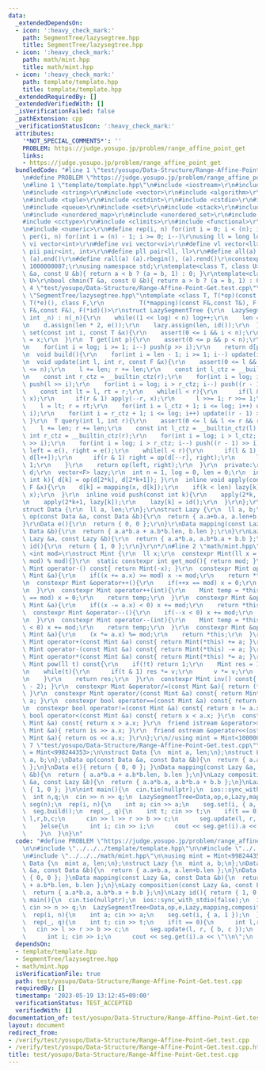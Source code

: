 ```yaml
---
data:
  _extendedDependsOn:
  - icon: ':heavy_check_mark:'
    path: SegmentTree/lazysegtree.hpp
    title: SegmentTree/lazysegtree.hpp
  - icon: ':heavy_check_mark:'
    path: math/mint.hpp
    title: math/mint.hpp
  - icon: ':heavy_check_mark:'
    path: template/template.hpp
    title: template/template.hpp
  _extendedRequiredBy: []
  _extendedVerifiedWith: []
  _isVerificationFailed: false
  _pathExtension: cpp
  _verificationStatusIcon: ':heavy_check_mark:'
  attributes:
    '*NOT_SPECIAL_COMMENTS*': ''
    PROBLEM: https://judge.yosupo.jp/problem/range_affine_point_get
    links:
    - https://judge.yosupo.jp/problem/range_affine_point_get
  bundledCode: "#line 1 \"test/yosupo/Data-Structure/Range-Affine-Point-Get.test.cpp\"\
    \n#define PROBLEM \"https://judge.yosupo.jp/problem/range_affine_point_get\"\n\
    \n#line 1 \"template/template.hpp\"\n#include <iostream>\r\n#include <cmath>\r\
    \n#include <string>\r\n#include <vector>\r\n#include <algorithm>\r\n#include <utility>\r\
    \n#include <tuple>\r\n#include <cstdint>\r\n#include <cstdio>\r\n#include <map>\r\
    \n#include <queue>\r\n#include <set>\r\n#include <stack>\r\n#include <deque>\r\
    \n#include <unordered_map>\r\n#include <unordered_set>\r\n#include <bitset>\r\n\
    #include <cctype>\r\n#include <climits>\r\n#include <functional>\r\n#include <cassert>\r\
    \n#include <numeric>\r\n#define rep(i, n) for(int i = 0; i < (n); i++)\r\n#define\
    \ per(i, n) for(int i = (n) - 1; i >= 0; i--)\r\nusing ll = long long;\r\n#define\
    \ vi vector<int>\r\n#define vvi vector<vi>\r\n#define vl vector<ll>\r\n#define\
    \ pii pair<int, int>\r\n#define pll pair<ll, ll>\r\n#define all(a) (a).begin(),\
    \ (a).end()\r\n#define rall(a) (a).rbegin(), (a).rend()\r\nconstexpr int mod =\
    \ 1000000007;\r\nusing namespace std;\r\ntemplate<class T, class U>\r\nbool chmax(T\
    \ &a, const U &b){ return a < b ? (a = b, 1) : 0; }\r\ntemplate<class T, class\
    \ U>\r\nbool chmin(T &a, const U &b){ return a > b ? (a = b, 1) : 0; }\n#line\
    \ 4 \"test/yosupo/Data-Structure/Range-Affine-Point-Get.test.cpp\"\n\n#line 1\
    \ \"SegmentTree/lazysegtree.hpp\"\ntemplate <class T, T(*op)(const T&,const T&),\
    \ T(*e)(), class F,\r\n          T(*mapping)(const F&,const T&), F(*composition)(const\
    \ F&,const F&), F(*id)()>\r\nstruct LazySegmentTree {\r\n  LazySegmentTree(const\
    \ int _n) : n(_n){\r\n    while((1 << log) < n) log++;\r\n    len = 1 << log;\r\
    \n    d.assign(len * 2, e());\r\n    lazy.assign(len, id());\r\n  }\r\n  void\
    \ set(const int i, const T &x){\r\n    assert(0 <= i && i < n);\r\n    d[i + len]\
    \ = x;\r\n  }\r\n  T get(int p){\r\n    assert(0 <= p && p < n);\r\n    p += len;\r\
    \n    for(int i = log; i >= 1; i--) push(p >> i);\r\n    return d[p];\r\n  }\r\
    \n  void build(){\r\n    for(int i = len - 1; i >= 1; i--) update(i);\r\n  }\r\
    \n  void update(int l, int r, const F &x){\r\n    assert(0 <= l && l <= r && r\
    \ <= n);\r\n    l += len; r += len;\r\n    const int l_ctz = __builtin_ctz(l);\r\
    \n    const int r_ctz = __builtin_ctz(r);\r\n    for(int i = log; i > l_ctz; i--)\
    \ push(l >> i);\r\n    for(int i = log; i > r_ctz; i--) push((r - 1) >> i);\r\n\
    \    const int lt = l, rt = r;\r\n    while(l < r){\r\n      if(l & 1) apply(l++,\
    \ x);\r\n      if(r & 1) apply(--r, x);\r\n      l >>= 1; r >>= 1;\r\n    }\r\n\
    \    l = lt; r = rt;\r\n    for(int i = l_ctz + 1; i <= log; i++) update(l >>\
    \ i);\r\n    for(int i = r_ctz + 1; i <= log; i++) update((r - 1) >> i);\r\n \
    \ }\r\n  T query(int l, int r){\r\n    assert(0 <= l && l <= r && r <= n);\r\n\
    \    l += len; r += len;\r\n    const int l_ctz = __builtin_ctz(l);\r\n    const\
    \ int r_ctz = __builtin_ctz(r);\r\n    for(int i = log; i > l_ctz; i--) push(l\
    \ >> i);\r\n    for(int i = log; i > r_ctz; i--) push((r - 1) >> i);\r\n    T\
    \ left = e(), right = e();\r\n    while(l < r){\r\n      if(l & 1) left = op(left,\
    \ d[l++]);\r\n      if(r & 1) right = op(d[--r], right);\r\n      l >>= 1; r >>=\
    \ 1;\r\n    }\r\n    return op(left, right);\r\n  }\r\n  private:\r\n  vector<T>\
    \ d;\r\n  vector<F> lazy;\r\n  int n = 1, log = 0, len = 0;\r\n  inline void update(const\
    \ int k){ d[k] = op(d[2*k], d[2*k+1]); }\r\n  inline void apply(const int k, const\
    \ F &x){\r\n    d[k] = mapping(x, d[k]);\r\n    if(k < len) lazy[k] = composition(lazy[k],\
    \ x);\r\n  }\r\n  inline void push(const int k){\r\n    apply(2*k, lazy[k]);\r\
    \n    apply(2*k+1, lazy[k]);\r\n    lazy[k] = id();\r\n  }\r\n};\r\n\r\n/*\r\n\
    struct Data {\r\n  ll a, len;\r\n};\r\nstruct Lazy {\r\n  ll a, b;\r\n};\r\nData\
    \ op(const Data &a, const Data &b){\r\n  return { a.a+b.a, a.len+b.len };\r\n\
    }\r\nData e(){\r\n  return { 0, 0 };\r\n}\r\nData mapping(const Lazy &a, const\
    \ Data &b){\r\n  return { a.a*b.a + a.b*b.len, b.len };\r\n}\r\nLazy composition(const\
    \ Lazy &a, const Lazy &b){\r\n  return { a.a*b.a, a.b*b.a + b.b };\r\n}\r\nLazy\
    \ id(){\r\n  return { 1, 0 };\r\n}\r\n*/\n#line 2 \"math/mint.hpp\"\n\r\ntemplate\
    \ <int mod>\r\nstruct Mint {\r\n  ll x;\r\n  constexpr Mint(ll x = 0) : x((x +\
    \ mod) % mod){}\r\n  static constexpr int get_mod(){ return mod; }\r\n  constexpr\
    \ Mint operator-() const{ return Mint(-x); }\r\n  constexpr Mint operator+=(const\
    \ Mint &a){\r\n    if((x += a.x) >= mod) x -= mod;\r\n    return *this;\r\n  }\r\
    \n  constexpr Mint &operator++(){\r\n    if(++x == mod) x = 0;\r\n    return *this;\r\
    \n  }\r\n  constexpr Mint operator++(int){\r\n    Mint temp = *this;\r\n    if(++x\
    \ == mod) x = 0;\r\n    return temp;\r\n  }\r\n  constexpr Mint &operator-=(const\
    \ Mint &a){\r\n    if((x -= a.x) < 0) x += mod;\r\n    return *this;\r\n  }\r\n\
    \  constexpr Mint &operator--(){\r\n    if(--x < 0) x += mod;\r\n    return *this;\r\
    \n  }\r\n  constexpr Mint operator--(int){\r\n    Mint temp = *this;\r\n    if(--x\
    \ < 0) x += mod;\r\n    return temp;\r\n  }\r\n  constexpr Mint &operator*=(const\
    \ Mint &a){\r\n    (x *= a.x) %= mod;\r\n    return *this;\r\n  }\r\n  constexpr\
    \ Mint operator+(const Mint &a) const{ return Mint(*this) += a; }\r\n  constexpr\
    \ Mint operator-(const Mint &a) const{ return Mint(*this) -= a; }\r\n  constexpr\
    \ Mint operator*(const Mint &a) const{ return Mint(*this) *= a; }\r\n  constexpr\
    \ Mint pow(ll t) const{\r\n    if(!t) return 1;\r\n    Mint res = 1, v = *this;\r\
    \n    while(t){\r\n      if(t & 1) res *= v;\r\n      v *= v;\r\n      t >>= 1;\r\
    \n    }\r\n    return res;\r\n  }\r\n  constexpr Mint inv() const{ return pow(mod\
    \ - 2); }\r\n  constexpr Mint &operator/=(const Mint &a){ return (*this) *= a.inv();\
    \ }\r\n  constexpr Mint operator/(const Mint &a) const{ return Mint(*this) /=\
    \ a; }\r\n  constexpr bool operator==(const Mint &a) const{ return x == a.x; }\r\
    \n  constexpr bool operator!=(const Mint &a) const{ return x != a.x; }\r\n  constexpr\
    \ bool operator<(const Mint &a) const{ return x < a.x; }\r\n  constexpr bool operator>(const\
    \ Mint &a) const{ return x > a.x; }\r\n  friend istream &operator>>(istream &is,\
    \ Mint &a){ return is >> a.x; }\r\n  friend ostream &operator<<(ostream &os, const\
    \ Mint &a){ return os << a.x; }\r\n};\r\n//using mint = Mint<1000000007>;\n#line\
    \ 7 \"test/yosupo/Data-Structure/Range-Affine-Point-Get.test.cpp\"\n\nusing mint\
    \ = Mint<998244353>;\n\nstruct Data {\n  mint a, len;\n};\nstruct Lazy {\n  mint\
    \ a, b;\n};\nData op(const Data &a, const Data &b){\n  return { a.a+b.a, a.len+b.len\
    \ };\n}\nData e(){ return { 0, 0 }; }\nData mapping(const Lazy &a, const Data\
    \ &b){\n  return { a.a*b.a + a.b*b.len, b.len };\n}\nLazy composition(const Lazy\
    \ &a, const Lazy &b){\n  return { a.a*b.a, a.b*b.a + b.b };\n}\nLazy id(){ return\
    \ { 1, 0 }; }\n\nint main(){\n  cin.tie(nullptr);\n  ios::sync_with_stdio(false);\n\
    \  int n,q;\n  cin >> n >> q;\n  LazySegmentTree<Data,op,e,Lazy,mapping,composition,id>\
    \ seg(n);\n  rep(i, n){\n    int a; cin >> a;\n    seg.set(i, { a, 1 });\n  }\n\
    \  seg.build();\n  rep(_, q){\n    int t; cin >> t;\n    if(t == 0){\n      int\
    \ l,r,b,c;\n      cin >> l >> r >> b >> c;\n      seg.update(l, r, { b, c });\n\
    \    }else{\n      int i; cin >> i;\n      cout << seg.get(i).a << \"\\n\";\n\
    \    }\n  }\n}\n"
  code: "#define PROBLEM \"https://judge.yosupo.jp/problem/range_affine_point_get\"\
    \n\n#include \"../../../template/template.hpp\"\n\n#include \"../../../SegmentTree/lazysegtree.hpp\"\
    \n#include \"../../../math/mint.hpp\"\n\nusing mint = Mint<998244353>;\n\nstruct\
    \ Data {\n  mint a, len;\n};\nstruct Lazy {\n  mint a, b;\n};\nData op(const Data\
    \ &a, const Data &b){\n  return { a.a+b.a, a.len+b.len };\n}\nData e(){ return\
    \ { 0, 0 }; }\nData mapping(const Lazy &a, const Data &b){\n  return { a.a*b.a\
    \ + a.b*b.len, b.len };\n}\nLazy composition(const Lazy &a, const Lazy &b){\n\
    \  return { a.a*b.a, a.b*b.a + b.b };\n}\nLazy id(){ return { 1, 0 }; }\n\nint\
    \ main(){\n  cin.tie(nullptr);\n  ios::sync_with_stdio(false);\n  int n,q;\n \
    \ cin >> n >> q;\n  LazySegmentTree<Data,op,e,Lazy,mapping,composition,id> seg(n);\n\
    \  rep(i, n){\n    int a; cin >> a;\n    seg.set(i, { a, 1 });\n  }\n  seg.build();\n\
    \  rep(_, q){\n    int t; cin >> t;\n    if(t == 0){\n      int l,r,b,c;\n   \
    \   cin >> l >> r >> b >> c;\n      seg.update(l, r, { b, c });\n    }else{\n\
    \      int i; cin >> i;\n      cout << seg.get(i).a << \"\\n\";\n    }\n  }\n}"
  dependsOn:
  - template/template.hpp
  - SegmentTree/lazysegtree.hpp
  - math/mint.hpp
  isVerificationFile: true
  path: test/yosupo/Data-Structure/Range-Affine-Point-Get.test.cpp
  requiredBy: []
  timestamp: '2023-05-19 13:12:45+09:00'
  verificationStatus: TEST_ACCEPTED
  verifiedWith: []
documentation_of: test/yosupo/Data-Structure/Range-Affine-Point-Get.test.cpp
layout: document
redirect_from:
- /verify/test/yosupo/Data-Structure/Range-Affine-Point-Get.test.cpp
- /verify/test/yosupo/Data-Structure/Range-Affine-Point-Get.test.cpp.html
title: test/yosupo/Data-Structure/Range-Affine-Point-Get.test.cpp
---
```

